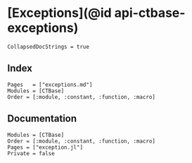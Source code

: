 # [Exceptions](@id api-ctbase-exceptions)

```@meta
CollapsedDocStrings = true
```

## Index

```@index
Pages   = ["exceptions.md"]
Modules = [CTBase]
Order = [:module, :constant, :function, :macro]
```

## Documentation

```@autodocs
Modules = [CTBase]
Order = [:module, :constant, :function, :macro]
Pages = ["exception.jl"]
Private = false
```
